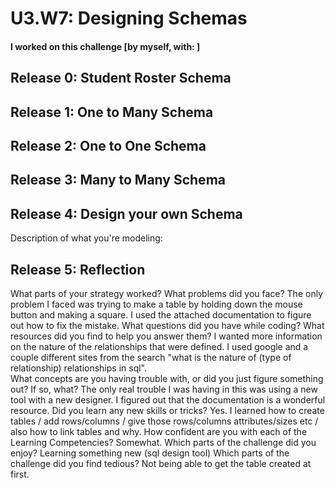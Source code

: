 # U3.W7: Designing Schemas


#### I worked on this challenge [by myself, with: ]


## Release 0: Student Roster Schema
<!-- display your image inline here -->


## Release 1: One to Many Schema
<!-- display your image inline here -->


## Release 2: One to One Schema
<!-- display your image inline here -->


## Release 3: Many to Many Schema
<!-- display your image inline here -->


## Release 4: Design your own Schema
Description of what you're modeling: 

<!-- display your one-to-one image inline here -->
<!-- display your many-to-many image inline here -->

## Release 5: Reflection

What parts of your strategy worked? What problems did you face?
	The only problem I faced was trying to make a table by holding down the mouse button and making a square.  I used the attached documentation to figure out how to fix the mistake.
What questions did you have while coding? What resources did you find to help you answer them?
	I wanted more information on the nature of the relationships that were defined.  I used google and a couple different sites from the search "what is the nature of (type of relationship) relationships in sql".  
What concepts are you having trouble with, or did you just figure something 
out? If so, what?
	The only real trouble I was having in this was using a new tool with a new designer.  I figured out that the documentation is a wonderful resource.
Did you learn any new skills or tricks?
	Yes.  I learned how to create tables / add rows/columns / give those rows/columns attributes/sizes etc / also how to link tables and why.
How confident are you with each of the Learning Competencies?
	Somewhat.
Which parts of the challenge did you enjoy?
	Learning something new (sql design tool)
Which parts of the challenge did you find tedious?
	Not being able to get the table created at first.
